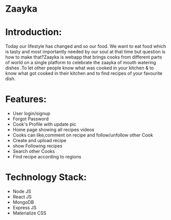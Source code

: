 # Zaayka
# Introduction:
 Today our lifestyle has changed and so our food. We want to eat food which is tasty and most importantly needed by our soul at that time but question is how to make that?Zaayka is webapp that brings cooks from different parts of world on a single platform to celebrate the zaayka of mouth watering dishes .To let other people know what was cooked in your kitchen & to know what got cooked in their kitchen and to find recipes of your favourite dish.
# Features:
* User login/signup
* Forgot Password
* Cook's Profile with update pic
* Home page showing all recipes videos
* Cooks can like,comment on recipe and follow/unfollow other Cook
* Create and upload recipe
* show Following recipes
* Search other Cooks
* Find recipe according to regions

# Technology Stack:
* Node JS
* React JS
* MongoDB
* Express JS
* Materialize CSS
